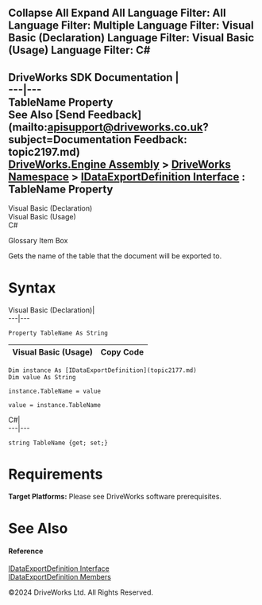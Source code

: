        

 Collapse All Expand All  Language Filter: All  Language Filter: Multiple  Language Filter: Visual Basic (Declaration) Language Filter: Visual Basic (Usage) Language Filter: C#  
---  
DriveWorks SDK Documentation  |   
---|---  
TableName Property   
See Also [Send Feedback](mailto:apisupport@driveworks.co.uk?subject=Documentation Feedback: topic2197.md)  
[DriveWorks.Engine Assembly](topic2156.md) > [DriveWorks Namespace](topic2159.md) > [IDataExportDefinition Interface](topic2177.md) : TableName Property  
---  
  
Visual Basic (Declaration)    
Visual Basic (Usage)    
C# 

Glossary Item Box

Gets the name of the table that the document will be exported to. 

# Syntax

Visual Basic (Declaration)|   
---|---  
      
    
    Property TableName As String  
  
Visual Basic (Usage)| Copy Code  
---|---  
      
    
    Dim instance As [IDataExportDefinition](topic2177.md)
    Dim value As String
     
    instance.TableName = value
     
    value = instance.TableName  
  
C#|   
---|---  
      
    
    string TableName {get; set;}  
  
# Requirements

**Target Platforms:** Please see DriveWorks software prerequisites.

# See Also

#### Reference

[IDataExportDefinition Interface](topic2177.md)   
[IDataExportDefinition Members](topic2178.md)

©2024 DriveWorks Ltd. All Rights Reserved.
